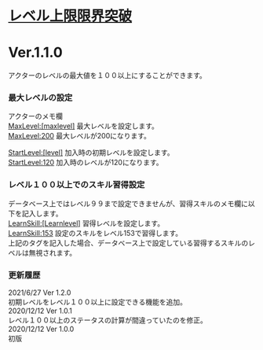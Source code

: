 # [レベル上限限界突破](https://raw.githubusercontent.com/nuun888/MZ/master/NUUN_LevelUnlimited.js)
# Ver.1.1.0

アクターのレベルの最大値を１００以上にすることができます。  

### 最大レベルの設定
アクターのメモ欄  
<MaxLevel:[maxlevel]> 最大レベルを設定します。  
<MaxLevel:200> 最大レベルが200になります。  

<StartLevel:[level]> 加入時の初期レベルを設定します。  
<StartLevel:120> 加入時のレベルが120になります。  

### レベル１００以上でのスキル習得設定
データベース上ではレベル９９まで設定できませんが、習得スキルのメモ欄に以下を記入します。  
<LearnSkill:[Learnlevel]> 習得レベルを設定します。  
<LearnSkill:153> 設定のスキルをレベル153で習得します。  
上記のタグを記入した場合、データベース上で設定している習得するスキルのレベルは無視されます。  

### 更新履歴
2021/6/27 Ver 1.2.0  
初期レベルをレベル１００以上に設定できる機能を追加。  
2020/12/12 Ver 1.0.1  
レベル１００以上のステータスの計算が間違っていたのを修正。  
2020/12/12 Ver 1.0.0  
初版  
